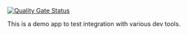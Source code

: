 [![Quality Gate Status](https://9a6537e6.ngrok.io/api/project_badges/measure?project=Demo&metric=alert_status)](http://localhost:49000/dashboard?id=Demo)

This is a demo app to test integration with various dev tools.
